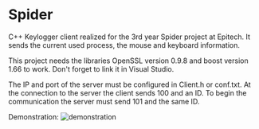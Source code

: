 # Spider
C++
Keylogger client realized for the 3rd year Spider project at Epitech.
It sends the current used process, the mouse and keyboard information.

This project needs the libraries OpenSSL version 0.9.8 and boost version 1.66 to work.
Don't forget to link it in Visual Studio.

The IP and port of the server must be configured in Client.h or conf.txt.
At the connection to the server the client sends 100 and an ID.
To begin the communication the server must send 101 and the same ID.

Demonstration:
![demonstration](https://raw.githubusercontent.com/aveldocquin/Spider/master/docs/images/demonstration.gif)